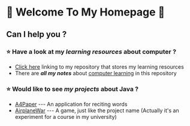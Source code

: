 # 💙 Welcome To My Homepage 💙
## Can I help you ?
### :star: Have a look at my *learning resources* about computer ?
- [Click here]() linking to my repository that stores my learning resources
- There are ***all my notes*** about <u>computer learning</u> in this repository
### :star: Would like to see *my projects* about Java ?
- [A4Paper]() --- An application for reciting words
- [AirplaneWar]() --- A game, just like the project name (Actually it's an experiment for a course in my university)

<!--
**SunDocker/SunDocker** is a ✨ _special_ ✨ repository because its `README.md` (this file) appears on your GitHub profile.

Here are some ideas to get you started:

- 🔭 I’m currently working on ...
- 🌱 I’m currently learning ...
- 👯 I’m looking to collaborate on ...
- 🤔 I’m looking for help with ...
- 💬 Ask me about ...
- 📫 How to reach me: ...
- 😄 Pronouns: ...
- ⚡ Fun fact: ...
-->
